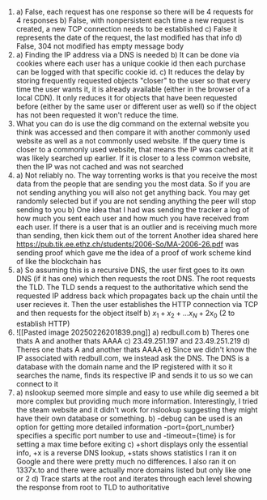 1. 
	a) False, each request has one response so there will be 4 requests for 4 responses
	b) False, with nonpersistent each time a new request is created, a new TCP connection needs to be established
	c) False it represents the date of the request, the last modified has that info
	d) False, 304 not modified has empty message body
2. 
	a) Finding the IP address via a DNS is needed
	b) It can be done via cookies where each user has a unique cookie id then each purchase can be logged with that specific cookie id. 
	c) It reduces the delay by storing frequently requested objects "closer" to the user so that every time the user wants it, it is already available (either in the browser of a local CDN). It only reduces it for objects that have been requested before (either by the same user or different user as well) so if the object has not been requested it won't reduce the time.
3. What you can do is use the dig command on the external website you think was accessed and then compare it with another commonly used website as well as a not commonly used website. If the query time is closer to a commonly used website, that means the IP was cached at it was likely searched up earlier. If it is closer to a less common website, then the IP was not cached and was not searched
4. 
	a) Not reliably no. The way torrenting works is that you receive the most data from the people that are sending you the most data. So if you are not sending anything you will also not get anything back. You may get randomly selected but if you are not sending anything the peer will stop sending to you
	b) One idea that I had was sending the tracker a log of how much you sent each user and how much you have received from each user. If there is a user that is an outlier and is receiving much more than sending, then kick them out of the torrent
	Another idea shared here https://pub.tik.ee.ethz.ch/students/2006-So/MA-2006-26.pdf was sending proof which gave me the idea of a proof of work scheme kind of like the blockchain has
5. 
	a) So assuming this is a recursive DNS, the user first goes to its own DNS (if it has one) which then requests the root DNS. The root requests the TLD. The TLD sends a request to the authoritative which send the requested IP address back which propagates back up the chain until the user recieves it. Then the user establishes the HTTP connection via TCP and then requests for the object itself
	b) $x_{1}+x_{2}+...x_{N}+2x_{0}$  (2 to establish HTTP)
6. ![[Pasted image 20250226201839.png]]
	a) redbull.com
	b) Theres one thats A and another thats AAAA
	c) 23.49.251.197 and 23.49.251.219
	d) Theres one thats A and another thats AAAA
	e) Since we didn't know the IP associated with redbull.com, we instead ask the DNS. The DNS is a database with the domain name and the IP registered with it so it searches the name, finds its respective IP and sends it to us so we can connect to it
7. 
	a) nslookup seemed more simple and easy to use while dig seemed a bit more complex but providing much more information. Interestingly, I tried the steam website and it didn't work for nslookup suggesting they might have their own database or something.
	b) -debug can be used is an option for getting more detailed information -port={port_number} specifies a specific port number to use and -timeout={time} is for setting a max time before exiting 
	c) +short displays only the essential info, +x is a reverse DNS lookup, +stats shows statistics
		I ran it on Google and there were pretty much no differences. I also ran it on 1337x.to and there were actually more domains listed but only like one or 2
	d) Trace starts at the root and iterates through each level showing the response from root to TLD to authoritative 